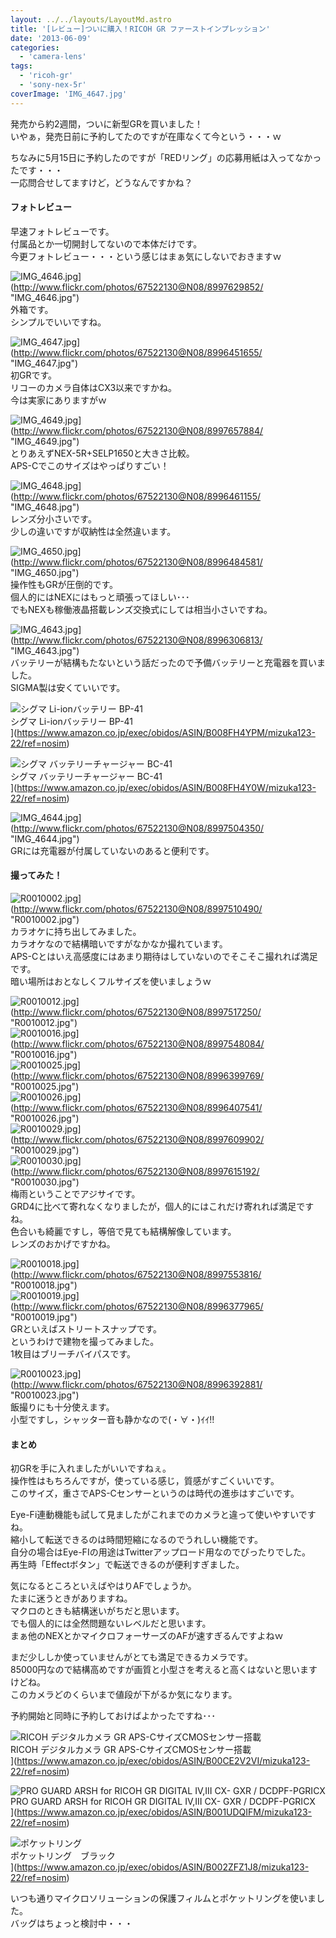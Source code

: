 ```yaml
---
layout: ../../layouts/LayoutMd.astro
title: '[レビュー]ついに購入！RICOH GR ファーストインプレッション'
date: '2013-06-09'
categories:
  - 'camera-lens'
tags:
  - 'ricoh-gr'
  - 'sony-nex-5r'
coverImage: 'IMG_4647.jpg'
---
```


発売から約2週間，ついに新型GRを買いました！  
いやぁ，発売日前に予約してたのですが在庫なくて今という・・・ｗ

ちなみに5月15日に予約したのですが「REDリング」の応募用紙は入ってなかったです・・・  
一応問合せしてますけど，どうなんですかね？

#### フォトレビュー

早速フォトレビューです。  
付属品とか一切開封してないので本体だけです。  
今更フォトレビュー・・・という感じはまぁ気にしないでおきますｗ

![IMG_4646.jpg](/archive/images/8997629852_f241118352_b.jpg)](http://www.flickr.com/photos/67522130@N08/8997629852/ "IMG_4646.jpg")  
外箱です。  
シンプルでいいですね。

![IMG_4647.jpg](/archive/images/8996451655_140728a756_b.jpg)](http://www.flickr.com/photos/67522130@N08/8996451655/ "IMG_4647.jpg")  
初GRです。  
リコーのカメラ自体はCX3以来ですかね。  
今は実家にありますがｗ

![IMG_4649.jpg](/archive/images/8997657884_15d60e3cce_b.jpg)](http://www.flickr.com/photos/67522130@N08/8997657884/ "IMG_4649.jpg")  
とりあえずNEX-5R+SELP1650と大きさ比較。  
APS-Cでこのサイズはやっぱりすごい！

![IMG_4648.jpg](/archive/images/8996461155_4679c3c3df_b.jpg)](http://www.flickr.com/photos/67522130@N08/8996461155/ "IMG_4648.jpg")  
レンズ分小さいです。  
少しの違いですが収納性は全然違います。

![IMG_4650.jpg](/archive/images/8996484581_bbc48eeb27_b.jpg)](http://www.flickr.com/photos/67522130@N08/8996484581/ "IMG_4650.jpg")  
操作性もGRが圧倒的です。  
個人的にはNEXにはもっと頑張ってほしい･･･  
でもNEXも稼働液晶搭載レンズ交換式にしては相当小さいですね。

![IMG_4643.jpg](/archive/images/8996306813_6704df7d34_b.jpg)](http://www.flickr.com/photos/67522130@N08/8996306813/ "IMG_4643.jpg")  
バッテリーが結構もたないという話だったので予備バッテリーと充電器を買いました。  
SIGMA製は安くていいです。

![シグマ Li-ionバッテリー BP-41](/archive/images/21Qd14WtDDL._SL160_.jpg)  
シグマ Li-ionバッテリー BP-41  
](https://www.amazon.co.jp/exec/obidos/ASIN/B008FH4YPM/mizuka123-22/ref=nosim)

![シグマ バッテリーチャージャー BC-41](/archive/images/31A1aY11H7L._SL160_.jpg)  
シグマ バッテリーチャージャー BC-41  
](https://www.amazon.co.jp/exec/obidos/ASIN/B008FH4Y0W/mizuka123-22/ref=nosim)

![IMG_4644.jpg](/archive/images/8997504350_807c3be732_b.jpg)](http://www.flickr.com/photos/67522130@N08/8997504350/ "IMG_4644.jpg")  
GRには充電器が付属していないのあると便利です。

#### 撮ってみた！

![R0010002.jpg](/archive/images/8997510490_8383f4048d_b.jpg)](http://www.flickr.com/photos/67522130@N08/8997510490/ "R0010002.jpg")  
カラオケに持ち出してみました。  
カラオケなので結構暗いですがなかなか撮れています。  
APS-Cとはいえ高感度にはあまり期待はしていないのでそこそこ撮れれば満足です。  
暗い場所はおとなしくフルサイズを使いましょうｗ

![R0010012.jpg](/archive/images/8997517250_fe6a67dae7_b.jpg)](http://www.flickr.com/photos/67522130@N08/8997517250/ "R0010012.jpg")  
![R0010016.jpg](/archive/images/8997548084_d75643e3a8_b.jpg)](http://www.flickr.com/photos/67522130@N08/8997548084/ "R0010016.jpg")  
![R0010025.jpg](/archive/images/8996399769_b46c803d0a_b.jpg)](http://www.flickr.com/photos/67522130@N08/8996399769/ "R0010025.jpg")  
![R0010026.jpg](/archive/images/8996407541_61a6fb66e9_b.jpg)](http://www.flickr.com/photos/67522130@N08/8996407541/ "R0010026.jpg")  
![R0010029.jpg](/archive/images/8997609902_20f89ea2a1_b.jpg)](http://www.flickr.com/photos/67522130@N08/8997609902/ "R0010029.jpg")  
![R0010030.jpg](/archive/images/8997615192_78ab3f3d21_b.jpg)](http://www.flickr.com/photos/67522130@N08/8997615192/ "R0010030.jpg")  
梅雨ということでアジサイです。  
GRD4に比べて寄れなくなりましたが，個人的にはこれだけ寄れれば満足ですね。  
色合いも綺麗ですし，等倍で見ても結構解像しています。  
レンズのおかげですかね。

![R0010018.jpg](/archive/images/8997553816_d755a7607d_b.jpg)](http://www.flickr.com/photos/67522130@N08/8997553816/ "R0010018.jpg")  
![R0010019.jpg](/archive/images/8996377965_de21a806e2_b.jpg)](http://www.flickr.com/photos/67522130@N08/8996377965/ "R0010019.jpg")  
GRといえばストリートスナップです。  
というわけで建物を撮ってみました。  
1枚目はブリーチバイパスです。

![R0010023.jpg](/archive/images/8996392881_1e8ab49430_b.jpg)](http://www.flickr.com/photos/67522130@N08/8996392881/ "R0010023.jpg")  
飯撮りにも十分使えます。  
小型ですし，シャッター音も静かなので(・∀・)ｲｲ!!

#### まとめ

初GRを手に入れましたがいいですねぇ。  
操作性はもちろんですが，使っている感じ，質感がすごくいいです。  
このサイズ，重さでAPS-Cセンサーというのは時代の進歩はすごいです。

Eye-Fi連動機能も試して見ましたがこれまでのカメラと違って使いやすいですね。  
縮小して転送できるのは時間短縮になるのでうれしい機能です。  
自分の場合はEye-FIの用途はTwitterアップロード用なのでぴったりでした。  
再生時「Effectボタン」で転送できるのが便利すぎました。

気になるところといえばやはりAFでしょうか。  
たまに迷うときがありますね。  
マクロのときも結構迷いがちだと思います。  
でも個人的には全然問題ないレベルだと思います。  
まぁ他のNEXとかマイクロフォーサーズのAFが速すぎるんですよねｗ

まだ少ししか使っていませんがとても満足できるカメラです。  
85000円なので結構高めですが画質と小型さを考えると高くはないと思いますけどね。  
このカメラどのくらいまで値段が下がるか気になります。

予約開始と同時に予約しておけばよかったですね･･･

![RICOH デジタルカメラ GR APS-CサイズCMOSセンサー搭載](/archive/images/51l2yAOyf1L._SL160_.jpg)  
RICOH デジタルカメラ GR APS-CサイズCMOSセンサー搭載  
](https://www.amazon.co.jp/exec/obidos/ASIN/B00CE2V2VI/mizuka123-22/ref=nosim)

![PRO GUARD ARSH for RICOH GR DIGITAL IV,III CX- GXR / DCDPF-PGRICX](/archive/images/514tkCNhqyL._SL160_.jpg)  
PRO GUARD ARSH for RICOH GR DIGITAL IV,III CX- GXR / DCDPF-PGRICX  
](https://www.amazon.co.jp/exec/obidos/ASIN/B001UDQIFM/mizuka123-22/ref=nosim)

![ポケットリング](/archive/images/41OozOYj8BL._SL160_.jpg)  
ポケットリング　ブラック  
](https://www.amazon.co.jp/exec/obidos/ASIN/B002ZFZ1J8/mizuka123-22/ref=nosim)

いつも通りマイクロソリューションの保護フィルムとポケットリングを使いました。  
バッグはちょっと検討中・・・
